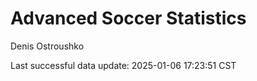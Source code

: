 # Advanced Soccer Statistics
Denis Ostroushko

<!-- gfm -->

Last successful data update: 2025-01-06 17:23:51 CST

